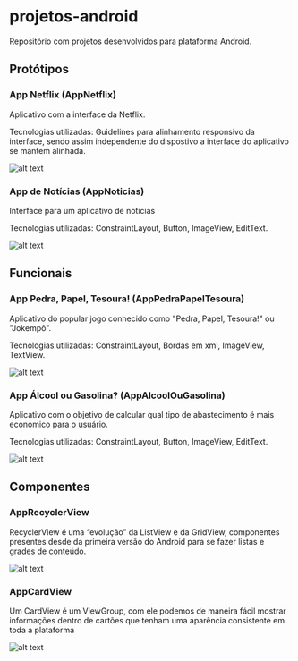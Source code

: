 # projetos-android

Repositório com projetos desenvolvidos para plataforma Android.


## Protótipos 

### App Netflix (AppNetflix)
Aplicativo com a interface da Netflix.

Tecnologias utilizadas: Guidelines para alinhamento responsivo da interface, sendo assim independente do dispostivo a interface do aplicativo se mantem alinhada.

![alt text](https://i.imgur.com/CVHyWhv.jpg)


### App de Notícias (AppNoticias)
Interface para um aplicativo de noticias


Tecnologias utilizadas: ConstraintLayout, Button, ImageView, EditText.

![alt text](https://i.imgur.com/7rlek7t.png)

## Funcionais

### App Pedra, Papel, Tesoura! (AppPedraPapelTesoura)
Aplicativo do popular jogo conhecido como "Pedra, Papel, Tesoura!" ou "Jokempô".

Tecnologias utilizadas: ConstraintLayout, Bordas em xml, ImageView, TextView.

![alt text](https://i.imgur.com/klbuKPO.png)

### App Álcool ou Gasolina? (AppAlcoolOuGasolina)
Aplicativo com o objetivo de calcular qual tipo de abastecimento é mais economico para o usuário.

Tecnologias utilizadas: ConstraintLayout, Button, ImageView, EditText.

![alt text](https://i.imgur.com/HcTNhhc.jpg)

## Componentes

### AppRecyclerView 

RecyclerView é uma “evolução” da ListView e da GridView, componentes presentes desde da primeira versão do Android para se fazer listas e grades de conteúdo.

![alt text](https://i.imgur.com/GSq94Ec.gif)

### AppCardView 

Um CardView é um ViewGroup, com ele podemos de maneira fácil  mostrar informações dentro de cartões que tenham uma aparência consistente em toda a plataforma 

![alt text](https://i.imgur.com/zwdDBds.gif)
